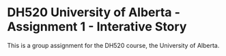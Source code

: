 # DH520 University of Alberta - Assignment 1 - Interative Story
This is a group assignment for the DH520 course, the University of Alberta. 

